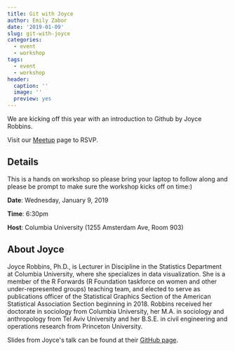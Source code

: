 ```yaml
---
title: Git with Joyce
author: Emily Zabor
date: '2019-01-09'
slug: git-with-joyce
categories:
  - event
  - workshop
tags:
  - event
  - workshop
header:
  caption: ''
  image: ''
  preview: yes
---
```


We are kicking off this year with an introduction to Github by Joyce Robbins. 

Visit our [Meetup](https://www.meetup.com/rladies-newyork/events/257698665/) page to RSVP.

## Details

This is a hands on workshop so please bring your laptop to follow along and please be prompt to make sure the workshop kicks off on time:)

**Date**: Wednesday, January 9, 2019

**Time**: 6:30pm

**Host**: Columbia University (1255 Amsterdam Ave, Room 903)

## About Joyce

Joyce Robbins, Ph.D., is Lecturer in Discipline in the Statistics Department at Columbia University, where she specializes in data visualization. She is a member of the R Forwards (R Foundation taskforce on women and other under-represented groups) teaching team, and elected to serve as publications officer of the Statistical Graphics Section of the American Statistical Association Section beginning in 2018. Robbins received her doctorate in sociology from Columbia University, her M.A. in sociology and anthropology from Tel Aviv University and her B.S.E. in civil engineering and operations research from Princeton University.

Slides from Joyce's talk can be found at their [GitHub page](https://github.com/jtr13/codehelp/blob/master/GitHubWorkflow.pdf).